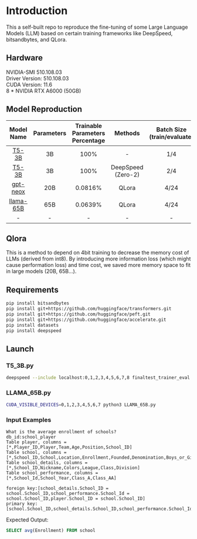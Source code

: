 # Introduction
This a self-built repo to reproduce the fine-tuning of some Large Language Models (LLM) based on certain training frameworks like DeepSpeed, bitsandbytes, and QLora.

## Hardware
NVIDIA-SMI 510.108.03   
Driver Version: 510.108.03   
CUDA Version: 11.6  
8 * NVIDIA RTX A6000 (50GB)

## Model Reproduction
|                          Model Name                          | Parameters | Trainable Parameters Percentage |      Methods       | Batch Size (train/evaluate) | Training Time | Inference Time |
|:------------------------------------------------------------:|:----------:|:-------------------------------:|:------------------:|:---------------------------:|:-------------:|:--------------:|
|            [T5-3B](https://huggingface.co/t5-3b)             |     3B     |              100%               |         -          |             1/4             |   1 (base)    |    1 (base)    |
|            [T5-3B](https://huggingface.co/t5-3b)             |     3B     |              100%               | DeepSpeed (Zero-2) |             2/4             |      0.8      |       1        |
| [gpt-neox](https://huggingface.co/EleutherAI/gpt-neox-20b)   |    20B     |             0.0816%             |       QLora        |            4/24             |       4       |      6.1       |
|   [llama-65B](https://huggingface.co/huggyllama/llama-65b)   |    65B     |             0.0639%             |       QLora        |            4/24             |       4       |      6.1       |
|                              -                               |     -      |                -                |         -          |              -              |       -       |       -        |

## Qlora
This is a method to depend on 4bit training to decrease the memory cost of LLMs (derived from int8). By introducing more information loss (which might cause performation loss) and time cost, we saved more memory
space to fit in large models (20B, 65B...).
## Requirements
```bash
pip install bitsandbytes
pip install git+https://github.com/huggingface/transformers.git 
pip install git+https://github.com/huggingface/peft.git
pip install git+https://github.com/huggingface/accelerate.git
pip install datasets
pip install deepspeed
```
## Launch
### T5_3B.py
```bash
deepspeed --include localhost:0,1,2,3,4,5,6,7,8 finaltest_trainer_eval.py
```

### LLAMA_65B.py
```bash
CUDA_VISIBLE_DEVICES=0,1,2,3,4,5,6,7 python3 LLAMA_65B.py
```
### Input Examples
```text
What is the average enrollment of schools?
db_id:school_player
Table player, columns = [*,Player_ID,Player,Team,Age,Position,School_ID]
Table school, columns = [*,School_ID,School,Location,Enrollment,Founded,Denomination,Boys_or_Girls,Day_or_Boarding,Year_Entered_Competition,School_Colors]
Table school_details, columns = [*,School_ID,Nickname,Colors,League,Class,Division]
Table school_performance, columns = [*,School_Id,School_Year,Class_A,Class_AA]

foreign key:[school_details.School_ID = school.School_ID,school_performance.School_Id = school.School_ID,player.School_ID = school.School_ID]
primary key:[school.School_ID,school_details.School_ID,school_performance.School_Id,player.Player_ID]
```
Expected Output:
```sql
SELECT avg(Enrollment) FROM school
```

